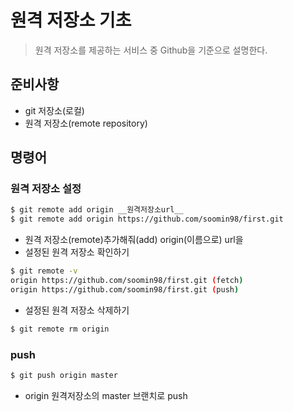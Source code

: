 # 원격 저장소 기초

> 원격 저장소를 제공하는 서비스 중 Github을 기준으로 설명한다.

## 준비사항

* git 저장소(로컬)
* 원격 저장소(remote repository)

## 명령어

### 원격 저장소 설정

```bash
$ git remote add origin __원격저장소url__
$ git remote add origin https://github.com/soomin98/first.git
```

* 원격 저장소(remote)추가해줘(add) origin(이름으로) url을
* 설정된 원격 저장소 확인하기

```bash
$ git remote -v
origin https://github.com/soomin98/first.git (fetch)
origin https://github.com/soomin98/first.git (push)
```

* 설정된 원격 저장소 삭제하기

```bash
$ git remote rm origin
```



### push

``` bash
$ git push origin master
```

* origin 원격저장소의 master 브랜치로 push

